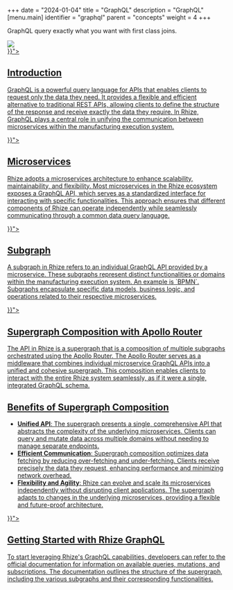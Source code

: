+++
date = "2024-01-04"
title = "GraphQL"
description = "GraphQL"
[menu.main]
identifier = "graphql"
parent = "concepts"
weight = 4
+++


<div class="landing">
  <div class="hero">
    <p>
      GraphQL query exactly what you want with first class joins.
    </p>
    <img class="hero-deco" src="/images/hero-deco_403x160.png" />
  </div>
  <div class="item">
    <div class="icon"><i class="lni lni-play" aria-hidden="true"></i></div>
    <a  href="{{< relref "overview.md">}}">
      <h2>Introduction</h2>
      <p>
        GraphQL is a powerful query language for APIs that enables clients to request only the data they need. It provides a flexible and efficient alternative to traditional REST APIs, allowing clients to define the structure of the response and receive exactly the data they require. In Rhize, GraphQL plays a central role in unifying the communication between microservices within the manufacturing execution system.
      </p>
    </a>
  </div>
  <div class="item">
    <div class="icon"><i class="lni lni-play" aria-hidden="true"></i></div>
    <a  href="{{< relref "..">}}">
      <h2>Microservices</h2>
      <p>
        Rhize adopts a microservices architecture to enhance scalability, maintainability, and flexibility. Most microservices in the Rhize ecosystem exposes a GraphQL API, which serves as a standardized interface for interacting with specific functionalities. This approach ensures that different components of Rhize can operate independently while seamlessly communicating through a common data query language.
      </p>
    </a>
  </div>

  <div class="item">
    <div class="icon"><i class="lni lni-play" aria-hidden="true"></i></div>
    <a  href="{{< relref "..">}}">
      <h2>Subgraph</h2>
      <p>
        A subgraph in Rhize refers to an individual GraphQL API provided by a microservice. These subgraphs represent distinct functionalities or domains within the manufacturing execution system. An example is `BPMN`. Subgraphs encapsulate specific data models, business logic, and operations related to their respective microservices.
      </p>
    </a>
  </div>

  <div class="item">
    <div class="icon"><i class="lni lni-play" aria-hidden="true"></i></div>
    <a  href="{{< relref "..">}}">
      <h2>Supergraph Composition with Apollo Router</h2>
      <p>
        The API in Rhize is a supergraph that is a composition of multiple subgraphs orchestrated using the Apollo Router. The Apollo Router serves as a middleware that combines individual microservice GraphQL APIs into a unified and cohesive supergraph. This composition enables clients to interact with the entire Rhize system seamlessly, as if it were a single, integrated GraphQL schema.
      </p>
      <h2> Benefits of Supergraph Composition</h2>
      <ul>
        <li><strong>Unified API</strong>: The supergraph presents a single, comprehensive API that abstracts the complexity of the underlying microservices. Clients can query and mutate data across multiple domains without needing to manage separate endpoints.</li>
        <li><strong>Efficient Communication</strong>: Supergraph composition optimizes data fetching by reducing over-fetching and under-fetching. Clients receive precisely the data they request, enhancing performance and minimizing network overhead.</li>
        <li><strong>Flexibility and Agility</strong>: Rhize can evolve and scale its microservices independently without disrupting client applications. The supergraph adapts to changes in the underlying microservices, providing a flexible and future-proof architecture.</li>
      </ul>
    </a>
  </div>
  <div class="item">
    <div class="icon"><i class="lni lni-play" aria-hidden="true"></i></div>
    <a  href="{{< relref "..">}}">
      <h2>Getting Started with Rhize GraphQL</h2>
      <p>To start leveraging Rhize's GraphQL capabilities, developers can refer to the official documentation for information on available queries, mutations, and subscriptions. The documentation outlines the structure of the supergraph, including the various subgraphs and their corresponding functionalities.</p>
    </a>
  </div>
</div>

<style>
  ul.contents {
    display: none;
  }
</style>
